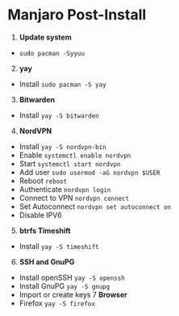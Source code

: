 # Manjaro Post-Install

1. **Update system**
- `sudo pacman -Syyuu`
2. **yay**
- Install `sudo pacman -S yay`
3. **Bitwarden**
- Install `yay -S bitwarden` 
4. **NordVPN**
- Install `yay -S nordvpn-bin`
- Enable `systemctl enable nordvpn`
- Start `systemctl start nordvpn`
- Add user `sudo usermod -aG nordvpn $USER`
- Reboot `reboot`
- Authenticate `nordvpn login`
- Connect to VPN `nordvpn connect`
- Set Autoconnect `nordvpn set autoconnect on`
- Disable IPV6
5. **btrfs Timeshift**
- Install `yay -S timeshift`
6. **SSH and GnuPG**
- Install openSSH `yay -S openssh`
- Install GnuPG `yay -S gnupg`
- Import or create keys
7 **Browser**
- Firefox `yay -S firefox`

